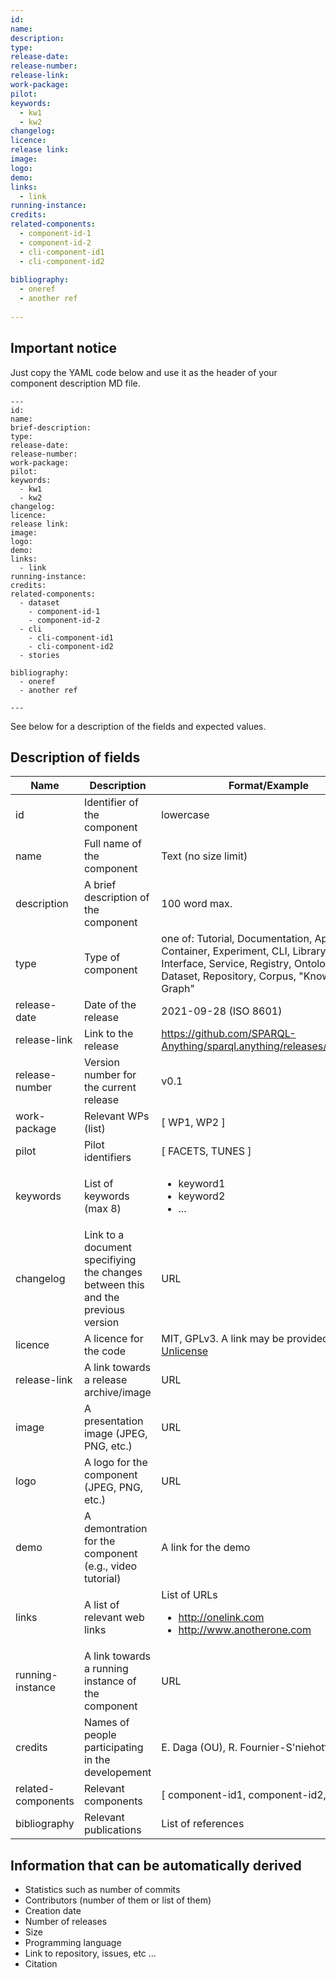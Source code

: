 ```yaml
---
id:
name:
description:
type:
release-date: 
release-number:
release-link:
work-package:
pilot:
keywords:
  - kw1
  - kw2
changelog:
licence:
release link:
image:
logo:
demo:
links: 
  - link
running-instance:
credits: 
related-components:
  - component-id-1
  - component-id-2 
  - cli-component-id1
  - cli-component-id2
  
bibliography: 
  - oneref
  - another ref
  
--- 
```


## Important notice 

Just copy the YAML code below and use it as the header of your component description MD file.
```
---
id:
name:
brief-description:
type:
release-date: 
release-number:
work-package:
pilot:
keywords:
  - kw1
  - kw2
changelog:
licence:
release link:
image:
logo:
demo:
links: 
  - link
running-instance:
credits: 
related-components:
  - dataset 
    - component-id-1
    - component-id-2 
  - cli
    - cli-component-id1
    - cli-component-id2
  - stories 
  
bibliography: 
  - oneref
  - another ref
  
--- 
```

See below for a description of the fields and expected values.

## Description of fields 

| Name | Description | Format/Example |
|------|-------------|----------------|
| id | Identifier of the component | lowercase |
| name | Full name of the component | Text (no size limit) |
| description | A brief description of the component | 100 word max. |
| type | Type of component | one of: Tutorial, Documentation, Application, Container, Experiment, CLI, Library, User, Interface, Service, Registry, Ontology, Dataset, Repository, Corpus, "Knowledge Graph" |
| release-date | Date of the release | 2021-09-28 (ISO 8601) |
| release-link | Link to the release | https://github.com/SPARQL-Anything/sparql.anything/releases/tag/v0.5.1 |
| release-number | Version number for the current release | v0.1 |
| work-package | Relevant WPs (list) | [ WP1, WP2 ] |
| pilot | Pilot identifiers | [ FACETS, TUNES ] |
| keywords | List of keywords (max 8) | <ul><li>keyword1</li><li>keyword2</li><li>...</li></ul> |
| changelog | Link to a document specifiying the changes between this and the previous version | URL |
| licence | A licence for the code | MIT, GPLv3. A link may be provided: [Unlicense](https://unlicense.org/) |
| release-link | A link towards a release archive/image | URL |
| image | A presentation image (JPEG, PNG, etc.) | URL |
| logo | A logo for the component (JPEG, PNG, etc.) | URL |
| demo | A demontration for the component (e.g., video tutorial) | A link for the demo |
| links | A list of relevant web links | List of URLs <ul><li>http://onelink.com </li><li>http://www.anotherone.com </li></ul> |
| running-instance | A link towards a running instance of the component | URL |
| credits | Names of people participating in the developement | E. Daga (OU), R. Fournier-S'niehotta (CNAM) |
| related-components | Relevant components | [ component-id1, component-id2, ... ] |
| bibliography | Relevant publications | List of references |

## Information that can be automatically derived

- Statistics such as number of commits 
- Contributors (number of them or list of them) 
- Creation date 
- Number of releases 
- Size 
- Programming language 
- Link to repository, issues, etc … 
- Citation 
